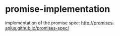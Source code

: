promise-implementation
======================

implementation of the promise spec: http://promises-aplus.github.io/promises-spec/
